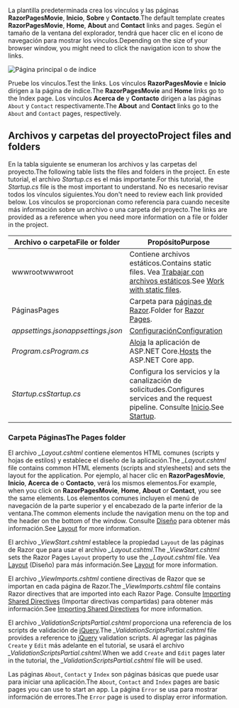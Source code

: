 <span data-ttu-id="c6a22-101">La plantilla predeterminada crea los vínculos y las páginas **RazorPagesMovie**, **Inicio**, **Sobre** y **Contacto**.</span><span class="sxs-lookup"><span data-stu-id="c6a22-101">The default template creates **RazorPagesMovie**, **Home**, **About** and **Contact** links and pages.</span></span> <span data-ttu-id="c6a22-102">Según el tamaño de la ventana del explorador, tendrá que hacer clic en el icono de navegación para mostrar los vínculos.</span><span class="sxs-lookup"><span data-stu-id="c6a22-102">Depending on the size of your browser window, you might need to click the navigation icon to show the links.</span></span>

![Página principal o de índice](../../tutorials/razor-pages/razor-pages-start/_static/home2.png)

<span data-ttu-id="c6a22-104">Pruebe los vínculos.</span><span class="sxs-lookup"><span data-stu-id="c6a22-104">Test the links.</span></span> <span data-ttu-id="c6a22-105">Los vínculos **RazorPagesMovie** e **Inicio** dirigen a la página de índice.</span><span class="sxs-lookup"><span data-stu-id="c6a22-105">The **RazorPagesMovie** and **Home** links go to the Index page.</span></span> <span data-ttu-id="c6a22-106">Los vínculos **Acerca de** y **Contacto** dirigen a las páginas `About` y `Contact` respectivamente.</span><span class="sxs-lookup"><span data-stu-id="c6a22-106">The **About** and **Contact** links go to the `About` and `Contact` pages, respectively.</span></span>

## <a name="project-files-and-folders"></a><span data-ttu-id="c6a22-107">Archivos y carpetas del proyecto</span><span class="sxs-lookup"><span data-stu-id="c6a22-107">Project files and folders</span></span>

<span data-ttu-id="c6a22-108">En la tabla siguiente se enumeran los archivos y las carpetas del proyecto.</span><span class="sxs-lookup"><span data-stu-id="c6a22-108">The following table lists the files and folders in the project.</span></span> <span data-ttu-id="c6a22-109">En este tutorial, el archivo *Startup.cs* es el más importante.</span><span class="sxs-lookup"><span data-stu-id="c6a22-109">For this tutorial, the *Startup.cs* file is the most important to understand.</span></span> <span data-ttu-id="c6a22-110">No es necesario revisar todos los vínculos siguientes.</span><span class="sxs-lookup"><span data-stu-id="c6a22-110">You don't need to review each link provided below.</span></span> <span data-ttu-id="c6a22-111">Los vínculos se proporcionan como referencia para cuando necesite más información sobre un archivo o una carpeta del proyecto.</span><span class="sxs-lookup"><span data-stu-id="c6a22-111">The links are provided as a reference when you need more information on a file or folder in the project.</span></span>

| <span data-ttu-id="c6a22-112">Archivo o carpeta</span><span class="sxs-lookup"><span data-stu-id="c6a22-112">File or folder</span></span>              | <span data-ttu-id="c6a22-113">Propósito</span><span class="sxs-lookup"><span data-stu-id="c6a22-113">Purpose</span></span> |
| ----------------- | ------------ | 
| <span data-ttu-id="c6a22-114">wwwroot</span><span class="sxs-lookup"><span data-stu-id="c6a22-114">wwwroot</span></span> | <span data-ttu-id="c6a22-115">Contiene archivos estáticos.</span><span class="sxs-lookup"><span data-stu-id="c6a22-115">Contains static files.</span></span> <span data-ttu-id="c6a22-116">Vea [Trabajar con archivos estáticos](xref:fundamentals/static-files).</span><span class="sxs-lookup"><span data-stu-id="c6a22-116">See [Work with static files](xref:fundamentals/static-files).</span></span> |
| <span data-ttu-id="c6a22-117">Páginas</span><span class="sxs-lookup"><span data-stu-id="c6a22-117">Pages</span></span> | <span data-ttu-id="c6a22-118">Carpeta para [páginas de Razor](xref:mvc/razor-pages/index).</span><span class="sxs-lookup"><span data-stu-id="c6a22-118">Folder for [Razor Pages](xref:mvc/razor-pages/index).</span></span> | 
| <span data-ttu-id="c6a22-119">*appsettings.json*</span><span class="sxs-lookup"><span data-stu-id="c6a22-119">*appsettings.json*</span></span> | [<span data-ttu-id="c6a22-120">Configuración</span><span class="sxs-lookup"><span data-stu-id="c6a22-120">Configuration</span></span>](xref:fundamentals/configuration/index) |
| <span data-ttu-id="c6a22-121">*Program.cs*</span><span class="sxs-lookup"><span data-stu-id="c6a22-121">*Program.cs*</span></span> | <span data-ttu-id="c6a22-122">[Aloja](xref:fundamentals/hosting) la aplicación de ASP.NET Core.</span><span class="sxs-lookup"><span data-stu-id="c6a22-122">[Hosts](xref:fundamentals/hosting) the ASP.NET Core app.</span></span>|
| <span data-ttu-id="c6a22-123">*Startup.cs*</span><span class="sxs-lookup"><span data-stu-id="c6a22-123">*Startup.cs*</span></span> | <span data-ttu-id="c6a22-124">Configura los servicios y la canalización de solicitudes.</span><span class="sxs-lookup"><span data-stu-id="c6a22-124">Configures services and the request pipeline.</span></span> <span data-ttu-id="c6a22-125">Consulte [Inicio](xref:fundamentals/startup).</span><span class="sxs-lookup"><span data-stu-id="c6a22-125">See [Startup](xref:fundamentals/startup).</span></span>|

### <a name="the-pages-folder"></a><span data-ttu-id="c6a22-126">Carpeta Páginas</span><span class="sxs-lookup"><span data-stu-id="c6a22-126">The Pages folder</span></span>

<span data-ttu-id="c6a22-127">El archivo *_Layout.cshtml* contiene elementos HTML comunes (scripts y hojas de estilos) y establece el diseño de la aplicación.</span><span class="sxs-lookup"><span data-stu-id="c6a22-127">The *_Layout.cshtml* file contains common HTML elements (scripts and stylesheets) and sets the layout for the application.</span></span> <span data-ttu-id="c6a22-128">Por ejemplo, al hacer clic en **RazorPagesMovie**, **Inicio**, **Acerca de** o **Contacto**, verá los mismos elementos.</span><span class="sxs-lookup"><span data-stu-id="c6a22-128">For example, when you click on **RazorPagesMovie**, **Home**, **About** or **Contact**, you see the same elements.</span></span> <span data-ttu-id="c6a22-129">Los elementos comunes incluyen el menú de navegación de la parte superior y el encabezado de la parte inferior de la ventana.</span><span class="sxs-lookup"><span data-stu-id="c6a22-129">The common elements include the navigation menu on the top and the header on the bottom of the window.</span></span> <span data-ttu-id="c6a22-130">Consulte [Diseño](xref:mvc/views/layout) para obtener más información.</span><span class="sxs-lookup"><span data-stu-id="c6a22-130">See [Layout](xref:mvc/views/layout) for more information.</span></span>

<span data-ttu-id="c6a22-131">El archivo *_ViewStart.cshtml* establece la propiedad `Layout` de las páginas de Razor que para usar el archivo *_Layout.cshtml*.</span><span class="sxs-lookup"><span data-stu-id="c6a22-131">The *_ViewStart.cshtml* sets the Razor Pages `Layout` property to use the *_Layout.cshtml* file.</span></span> <span data-ttu-id="c6a22-132">Vea [Layout](xref:mvc/views/layout) (Diseño) para más información.</span><span class="sxs-lookup"><span data-stu-id="c6a22-132">See [Layout](xref:mvc/views/layout) for more information.</span></span>

<span data-ttu-id="c6a22-133">El archivo *_ViewImports.cshtml* contiene directivas de Razor que se importan en cada página de Razor.</span><span class="sxs-lookup"><span data-stu-id="c6a22-133">The *_ViewImports.cshtml* file contains Razor directives that are imported into each Razor Page.</span></span> <span data-ttu-id="c6a22-134">Consulte [Importing Shared Directives](xref:mvc/views/layout#importing-shared-directives) (Importar directivas compartidas) para obtener más información.</span><span class="sxs-lookup"><span data-stu-id="c6a22-134">See [Importing Shared Directives](xref:mvc/views/layout#importing-shared-directives) for more information.</span></span>

<span data-ttu-id="c6a22-135">El archivo *_ValidationScriptsPartial.cshtml* proporciona una referencia de los scripts de validación de [jQuery](https://jquery.com/).</span><span class="sxs-lookup"><span data-stu-id="c6a22-135">The *_ValidationScriptsPartial.cshtml* file provides a reference to [jQuery](https://jquery.com/) validation scripts.</span></span> <span data-ttu-id="c6a22-136">Al agregar las páginas `Create` y `Edit` más adelante en el tutorial, se usará el archivo *_ValidationScriptsPartial.cshtml*.</span><span class="sxs-lookup"><span data-stu-id="c6a22-136">When we add `Create` and `Edit` pages later in the tutorial, the *_ValidationScriptsPartial.cshtml* file will be used.</span></span>

<span data-ttu-id="c6a22-137">Las páginas `About`, `Contact` y `Index` son páginas básicas que puede usar para iniciar una aplicación.</span><span class="sxs-lookup"><span data-stu-id="c6a22-137">The `About`, `Contact` and `Index` pages are basic pages you can use to start an app.</span></span> <span data-ttu-id="c6a22-138">La página `Error` se usa para mostrar información de errores.</span><span class="sxs-lookup"><span data-stu-id="c6a22-138">The `Error` page is used to display error information.</span></span>